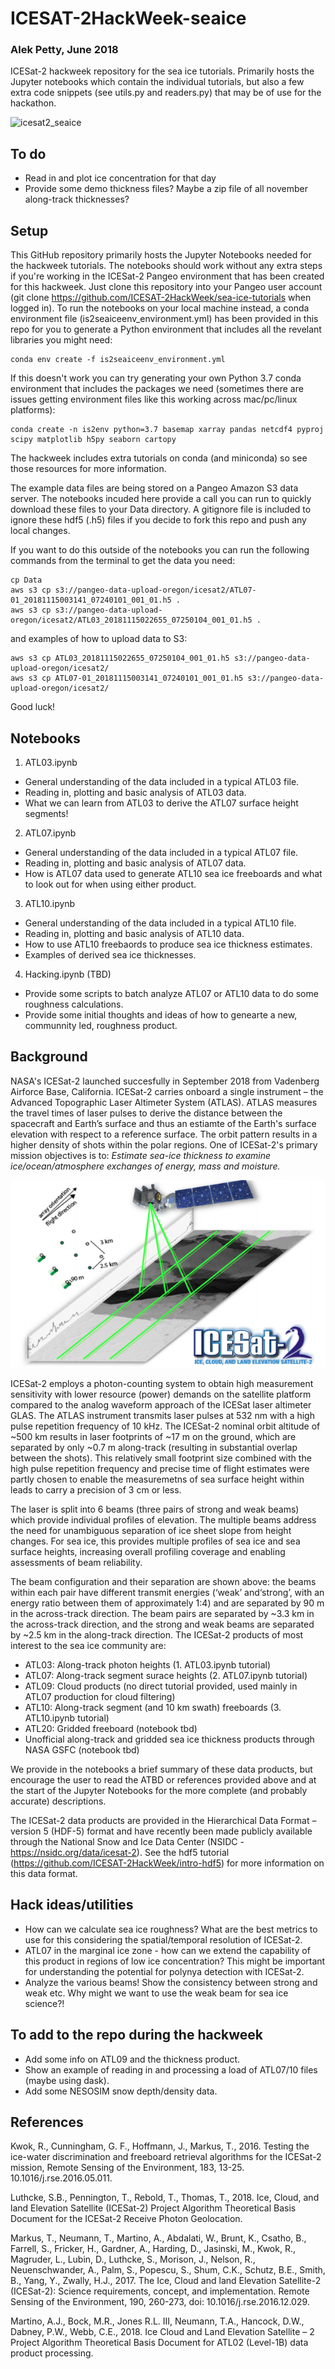 # ICESAT-2HackWeek-seaice
### Alek Petty, June 2018   
ICESat-2 hackweek repository for the sea ice tutorials. Primarily hosts the Jupyter notebooks which contain the individual tutorials, but also a few extra code snippets (see utils.py and readers.py) that may be of use for the hackathon.   

![icesat2_seaice](./Images/icesat2_seaice.png?raw=true "ICESat-2 profiling the sea ice surface, taken from the ICESat-2 website (Satellite image courtesy of Orbital
Earth image illustrating AMSR-E sea ice courtesy of the NASA Scientific Visualization Studio)")

## To do
* Read in and plot ice concentration for that day
* Provide some demo thickness files? Maybe a zip file of all november along-track thicknesses?


## Setup

This GitHub repository primarily hosts the Jupyter Notebooks needed for the hackweek tutorials. The notebooks should work without any extra steps if you're working in the ICESat-2 Pangeo environment that has been created for this hackweek. Just clone this repository into your Pangeo user account (git clone https://github.com/ICESAT-2HackWeek/sea-ice-tutorials when logged in). To run the notebooks on your local machine instead, a conda environment file (is2seaiceenv_environment.yml) has been provided in this repo for you to generate a Python environment that includes all the revelant libraries you might need:
```
conda env create -f is2seaiceenv_environment.yml
```

If this doesn't work you can try generating your own Python 3.7 conda environment that includes the packages we need (sometimes there are issues getting environment files like this working across mac/pc/linux platforms):
```
conda create -n is2env python=3.7 basemap xarray pandas netcdf4 pyproj scipy matplotlib h5py seaborn cartopy
```

The hackweek includes extra tutorials on conda (and miniconda) so see those resources for more information. 

The example data files are being stored on a Pangeo Amazon S3 data server. The notebooks incuded here provide a call you can run to quickly download these files to your Data directory. A gitignore file is included to ignore these hdf5 (.h5) files if you decide to fork this repo and push any local changes. 

If you want to do this outside of the notebooks you can run the following commands from the terminal to get the data you need:
```
cp Data
aws s3 cp s3://pangeo-data-upload-oregon/icesat2/ATL07-01_20181115003141_07240101_001_01.h5 .
aws s3 cp s3://pangeo-data-upload-oregon/icesat2/ATL03_20181115022655_07250104_001_01.h5 .
```
and examples of how to upload  data  to S3:

```
aws s3 cp ATL03_20181115022655_07250104_001_01.h5 s3://pangeo-data-upload-oregon/icesat2/
aws s3 cp ATL07-01_20181115003141_07240101_001_01.h5 s3://pangeo-data-upload-oregon/icesat2/
```

Good luck!

## Notebooks

1. ATL03.ipynb
* General understanding of the data included in a typical ATL03 file.
* Reading in, plotting and basic analysis of ATL03 data.
* What we can learn from ATL03 to derive the ATL07 surface height segments!

2. ATL07.ipynb
* General understanding of the data included in a typical ATL07 file.
* Reading in, plotting and basic analysis of ATL07 data.
* How is ATL07 data used to generate ATL10 sea ice freeboards and what to look out for when using either product.

3. ATL10.ipynb
* General understanding of the data included in a typical ATL10 file.
* Reading in, plotting and basic analysis of ATL10 data.
* How to use ATL10 freebaords to produce sea ice thickness estimates.
* Examples of derived sea ice thicknesses.

4. Hacking.ipynb (TBD)
* Provide some scripts to batch analyze ATL07 or ATL10 data to do some roughness calculations.
* Provide some initial thoughts and ideas of how to genearte a new, communnity led, roughness product.


## Background

NASA's ICESat-2 launched succesfully in September 2018 from Vadenberg Airforce Base, California. ICESat-2 carries onboard a single instrument – the Advanced Topographic Laser Altimeter System (ATLAS). ATLAS measures the travel times of laser pulses to derive the distance between the spacecraft and Earth’s surface and thus an estiamte of the Earth's surface elevation with respect to a reference surface. The orbit pattern results in a higher density of shots within the polar regions. One of ICESat-2's primary mission objectives is to: *Estimate sea-ice thickness to examine ice/ocean/atmosphere exchanges of energy, mass and moisture.*

![icesat2_profiling](./Images/icesat2_profiling.png?raw=true "ICESat-2 profiling the sea ice surface, figure taken from the ATL07/10 ATBD document")

ICESat-2 employs a photon-counting system to obtain high measurement sensitivity with lower resource (power) demands on the satellite platform compared to the analog waveform approach of the ICESat laser altimeter GLAS. The ATLAS instrument transmits laser pulses at 532 nm with a high pulse repetition frequency of 10 kHz. The ICESat-2 nominal orbit altitude of ~500 km results in laser footprints of ~17 m on the ground, which are separated by only ~0.7 m along-track (resulting in substantial overlap between the shots). This relatively small footprint size combined with the high pulse repetition frequency and  precise time of flight estimates were partly chosen to enable the measuremetns of sea surface height within leads to carry a precision of 3 cm or less. 

The laser is split into 6 beams (three pairs of strong and weak beams) which provide individual profiles of elevation. The multiple beams address the need for unambiguous separation of ice sheet slope from height changes. For sea ice, this provides multiple profiles of sea ice and sea surface heights, increasing overall profiling coverage and enabling assessments of beam reliability. 

The beam configuration and their separation are shown above: the beams within each pair have different transmit energies (‘weak’ and‘strong’, with an energy ratio between them of approximately 1:4) and are separated by 90 m in the across-track direction. The beam pairs are separated by ~3.3 km in the across-track direction, and the strong and weak beams are separated by ~2.5 km in the along-track direction. The ICESat-2 products of most interest to the sea ice community are:

* ATL03: Along-track photon heights (1. ATL03.ipynb tutorial) 
* ATL07: Along-track segment surace heights (2. ATL07.ipynb tutorial) 
* ATL09: Cloud products (no direct tutorial provided, used mainly in ATL07 production for cloud filtering)
* ATL10: Along-track segment (and 10 km swath) freeboards (3. ATL10.ipynb tutorial) 
* ATL20: Gridded freeboard (notebook tbd)
* Unofficial along-track and gridded sea ice thickness products through NASA GSFC (notebook tbd)

We provide in the notebooks a brief summary of these data products, but encourage the user to read the ATBD or references provided above and at the start of the Jupyter Notebooks for the more complete (and probably accurate) descriptions.

The ICESat-2 data products are provided in the Hierarchical Data Format – version 5 (HDF-5) format and have recently been made publicly available through the National Snow and Ice Data Center (NSIDC - https://nsidc.org/data/icesat-2). See the hdf5 tutorial (https://github.com/ICESAT-2HackWeek/intro-hdf5) for more information on this data format.

## Hack ideas/utilities

* How can we calculate sea ice roughness? What are the best metrics to use for this considering the spatial/temporal resolution of ICESat-2.
* ATL07 in the marginal ice zone - how can we extend the capability of this product in regions of low ice concentration? This might be important for understanding the potential for polynya detection with ICESat-2.
* Analyze the various beams! Show the consistency between strong and weak etc. Why might we want to use the weak beam for sea ice science?!


## To add to the repo during the hackweek

* Add some info on ATL09 and the thickness product.
* Show an example of reading in and processing a load of ATL07/10 files (maybe using dask).
* Add some NESOSIM snow depth/density data.

## References

Kwok, R., Cunningham, G. F., Hoffmann, J., Markus, T., 2016. Testing the ice-water discrimination and freeboard retrieval algorithms for the ICESat-2 mission, Remote Sensing of the Environment, 183, 13-25. 10.1016/j.rse.2016.05.011.

Luthcke, S.B., Pennington, T., Rebold, T., Thomas,  T., 2018. Ice, Cloud, and land Elevation Satellite (ICESat-2) Project Algorithm Theoretical Basis Document for the ICESat-2 Receive Photon Geolocation.

Markus, T., Neumann, T., Martino, A., Abdalati, W., Brunt, K., Csatho, B., Farrell, S., Fricker, H., Gardner, A., Harding, D., Jasinski, M., Kwok, R., Magruder, L., Lubin, D., Luthcke, S., Morison, J., Nelson, R., Neuenschwander, A., Palm, S., Popescu, S., Shum, C.K., Schutz, B.E., Smith, B., Yang, Y., Zwally, H.J., 2017. The Ice, Cloud and land Elevation Satellite-2 (ICESat-2): Science requirements, concept, and implementation. Remote Sensing of the Environment, 190, 260-273, doi: 10.1016/j.rse.2016.12.029.

Martino, A.J., Bock, M.R., Jones R.L. III, Neumann, T.A., Hancock, D.W., Dabney, P.W., Webb, C.E., 2018. Ice Cloud and Land Elevation Satellite – 2 Project Algorithm Theoretical Basis Document for ATL02 (Level-1B) data product processing. 
